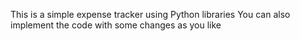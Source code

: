 This is a simple expense tracker using Python libraries
You can also  implement the code with some changes as you like
